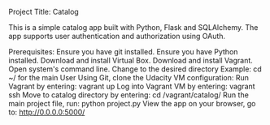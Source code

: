 Project Title:
Catalog

This is a simple catalog app built with Python, Flask and SQLAlchemy. The app supports user authentication and authorization using OAuth.

Prerequisites:
Ensure you have git installed.
Ensure you have Python installed.
Download and install Virtual Box.
Download and install Vagrant.
Open system's command line.
Change to the desired directory
Example: cd ~/ for the main User
Using Git, clone the Udacity VM configuration:
Run Vagrant by entering: vagrant up
Log into Vagrant VM by entering: vagrant ssh
Move to catalog directory by entering: cd /vagrant/catalog/
Run the main project file, run: python project.py
View the app on your browser, go to: http://0.0.0.0:5000/
